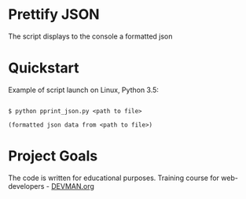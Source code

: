 # Prettify JSON

The script displays to the console a formatted json

# Quickstart


Example of script launch on Linux, Python 3.5:

```#!bash

$ python pprint_json.py <path to file>

(formatted json data from <path to file>)

```

# Project Goals

The code is written for educational purposes. Training course for web-developers - [DEVMAN.org](https://devman.org)
